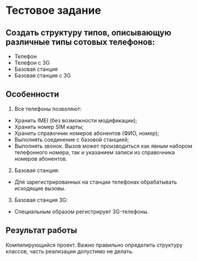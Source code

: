 # Тестовое задание

## Создать структуру типов, описывающую различные типы сотовых телефонов:
* Телефон
* Телефон с 3G
* Базовая станция
* Базовая станция с 3G

## Особенности
1. Все телефоны позволяют:
* Хранить IMEI (без возможности модификации);
* Хранить номер SIM карты;
* Хранить справочник номеров абонентов (ФИО, номер);
* Выполнять соединение с базовой станцией;
* Выполнять звонок. Вызов может производиться как явным набором телефонного номера, так и указанием записи из справочника номеров абонентов.

2. Базовая станция:
* Для зарегистрированных на станции телефонах обрабатывать исходящие вызовы.

3. Базовая станция 3G:
* Специальным образом регистрирует 3G-телефоны.

## Результат работы
Компилирующийся проект. Важно правильно определить структуру классов, часть реализации допустимо не делать.
